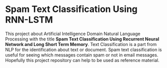 # Spam Text Classification Using RNN-LSTM

This project about Artificial Intelligence Domain Natural Language Processing with the title <b>Spam Text Classification Using Recurrent Neural Network and Long Short Term Memory</b>. Text Classification is a part from NLP for the identification about text or document. Spam text classification is useful for seeing which messages contain spam or not in email messages. Hopefully this project repository can help to be used as reference material. 
